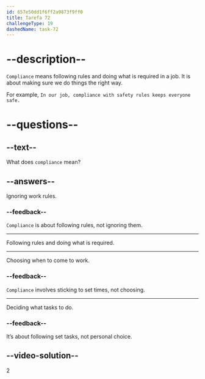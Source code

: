 ```yaml
---
id: 657e50dd1f6ff2a9873f9ff0
title: Tarefa 72
challengeType: 19
dashedName: task-72
---
```


# --description--

`Compliance` means following rules and doing what is required in a job. It is about making sure we do things the right way.

For example, `In our job, compliance with safety rules keeps everyone safe.`


# --questions--

## --text--

What does `compliance` mean?

## --answers--

Ignoring work rules.

### --feedback--

`Compliance` is about following rules, not ignoring them.

---

Following rules and doing what is required.

---

Choosing when to come to work.

### --feedback--

`Compliance` involves sticking to set times, not choosing.

---

Deciding what tasks to do.

### --feedback--

It’s about following set tasks, not personal choice.

## --video-solution--

2
